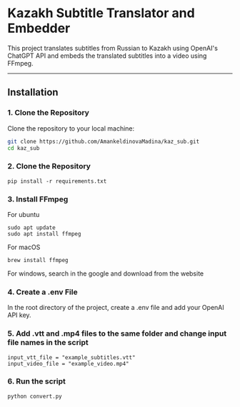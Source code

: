 # Kazakh Subtitle Translator and Embedder

This project translates subtitles from Russian to Kazakh using OpenAI's ChatGPT API and embeds the translated subtitles into a video using FFmpeg.

---

## Installation

### 1. Clone the Repository
Clone the repository to your local machine:
```bash
git clone https://github.com/AmankeldinovaMadina/kaz_sub.git
cd kaz_sub
```
### 2. Clone the Repository
```
pip install -r requirements.txt
```
### 3. Install FFmpeg

For ubuntu 
```
sudo apt update
sudo apt install ffmpeg
```
For macOS
```
brew install ffmpeg
```
For windows, search in the google and download from the website

### 4. Create a .env File
In the root directory of the project, create a .env file and add your OpenAI API key. 

### 5. Add .vtt and .mp4 files to the same folder and change input file names in the script 
```
input_vtt_file = "example_subtitles.vtt"
input_video_file = "example_video.mp4"
```

### 6. Run the script 
```
python convert.py
```

